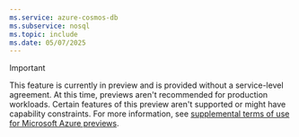```yaml
---
ms.service: azure-cosmos-db
ms.subservice: nosql
ms.topic: include
ms.date: 05/07/2025
---
```


> [!IMPORTANT]
> This feature is currently in preview and is provided without a service-level agreement. At this time, previews aren't recommended for production workloads. Certain features of this preview aren't supported or might have capability constraints. For more information, see [supplemental terms of use for Microsoft Azure previews](https://azure.microsoft.com/support/legal/preview-supplemental-terms/).
